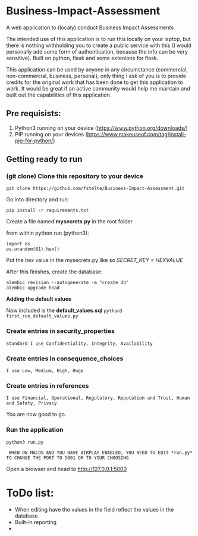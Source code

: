 # Business-Impact-Assessment

A web application to (localy) conduct Business Impact Assessments

The intended use of this application is to run this locally on your laptop, but there is nothing withholding you to create a public service with this (I would personally add some form of authentication, because the info can be very sensitive).
Built on python, flask and some extenions for flask.

This application can be used by anyone in any circumstance (commercial, non-commercial, business, personal), only thing I ask of you is to provide credits for the original work that has been done to get this application to work. It would be great if an active community would help me maintain and built out the capabilities of this application.

## Pre requisists:

 1. Python3 running on your device (https://www.python.org/downloads/)
 2. PIP running on your devices (https://www.makeuseof.com/tag/install-pip-for-python/)

## Getting ready to run

### (git clone) Clone this repository to your device
  
    git clone https://github.com/fstelte/Business-Impact-Assessment.git
  
 Go into directory and run:
  
    pip install -r requirements.txt

Create a file named **mysecrets.py** in the root folder

from within python run (python3):

    import os
    os.urandom(61).hex()
Put the hex value in the mysecrets.py like so *SECRET_KEY = HEXVALUE*

 After this finishes, create the database:
  
    alembic revision --autogenerate -m "create db"
    alembic upgrade head

 **Adding the default values** 
 
 Now included is the **default_values.sql**
 ``` python3 first_run_default_values.py ```

### Create entries in security_properties
  
```Standard I use Confidentiality, Integrity, Availability```
  
### Create entries in consequence_choices
  
```I use Low, Medium, High, Huge```
  
### Create entries in references
  
```I use Financial, Operational, Regulatory, Reputation and Trust, Human and Safety, Privacy```


  
 You are now good to go.
  
### Run the application

    python3 run.py

``` WHEN ON MACOS AND YOU HAVE AIRPLAY ENABLED, YOU NEED TO EDIT *run.py* TO CHANGE THE PORT TO 5001 OR TO YOUR CHOOSING``` 

 Open a browser and head to http://127.0.0.1:5000

# ToDo list:

- When editing have the values in the field reflect the values in the database
- Built-in reporting
 - 
